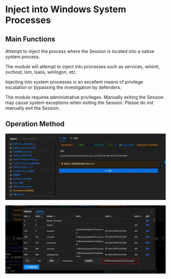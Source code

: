 # Inject into Windows System Processes

## Main Functions
Attempt to inject the process where the Session is located into a native system process. 

The module will attempt to inject into processes such as services, wininit, svchost, lsm, lsass, winlogon, etc. 

Injecting into system processes is an excellent means of privilege escalation or bypassing the investigation by defenders.

The module requires administrative privileges. Manually exiting the Session may cause system exceptions when exiting the Session. Please do not manually exit the Session.

## Operation Method
![](img\DefenseEvasion_ProcessInjection_WindowsSystem\1.webp)



![](img\DefenseEvasion_ProcessInjection_WindowsSystem\2.webp)


